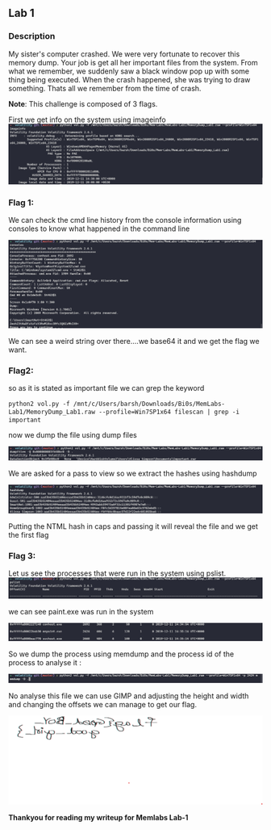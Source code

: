 ## Lab 1

### Description
My sister's computer crashed. We were very fortunate to recover this memory dump. Your job is get all her important files from the system. From what we remember, we suddenly saw a black window pop up with some thing being executed. When the crash happened, she was trying to draw something. Thats all we remember from the time of crash.

**Note**: This challenge is composed of 3 flags.

First we get info on the system using imageinfo
![](images/imageinfo.png)

### Flag 1: 

We can check the cmd line history from the console information using consoles to know what happened in the command line

![](images/consoles1.png)

We can see a weird string over there....we base64 it and we get the flag we want.

### Flag2:



so as it is stated as important file we can grep the keyword
```
python2 vol.py -f /mnt/c/Users/barsh/Downloads/Bi0s/MemLabs-Lab1/MemoryDump_Lab1.raw --profile=Win7SP1x64 filescan | grep -i important
```
now we dump the file using dump files

![](images/dumpfiles1.png)

We are asked for a pass to view so we extract the hashes using hashdump

![](images/Hashdump.png)

Putting the NTML hash in caps and passing it will reveal the file and we get the first flag


### Flag 3:

Let us see the processes that were run in the system using pslist.
![](images/pslist.png)

we can see paint.exe was run in the system 

![](images/mspaintevidence.png)

So we dump the process using memdump and the process id of the process to analyse it : 

![](images/memdump.png)

No analyse this file we can use GIMP and adjusting the height and width and changing the offsets we can manage to get our flag.

![](images/flag.png)

**Thankyou for reading my writeup for Memlabs Lab-1**